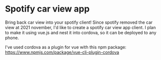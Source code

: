 # Spotify car view app
Bring back car view into your spotify client!
Since spotify removed the car view at 2021 november, I'd like to create a spotify car view app client. I plan to make it using vue.js and nest it into cordova, so it can be deployed to any phone.


I've used cordova as a plugin for vue with this npm package:
https://www.npmjs.com/package/vue-cli-plugin-cordova
